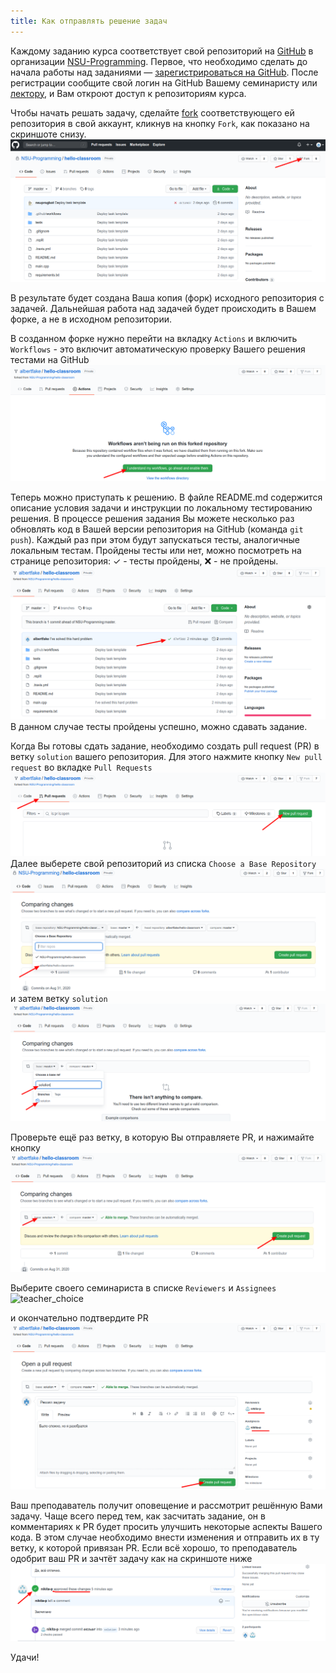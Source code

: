 ```yaml
---
title: Как отправлять решение задач
---
```


Каждому заданию курса соответствует свой репозиторий на [GitHub](https://github.com) в организации [NSU-Programming](https://github.com/NSU-Programming). Первое, что необходимо сделать до начала работы над заданиями — [зарегистрироваться на GitHub](https://github.com/join). После регистрации сообщите свой логин на GitHub Вашему семинаристу или [лектору](mailto:v.vorobev@nsu.ru?subject=NewGitHubAccount), и Вам откроют доступ к репозиториям курса.

Чтобы начать решать задачу, сделайте [fork](https://docs.github.com/en/github/getting-started-with-github/fork-a-repo) соответствующего ей репозитория в свой аккаунт, кликнув на кнопку `Fork`, как показано на скриншоте снизу.
 ![fork](../../figs/textbook-how-to-submit/2_Fork.png)

В результате будет создана Ваша копия (форк) исходного репозитория с задачей. Дальнейшая работа над задачей будет происходить в Вашем форке, а не в исходном репозитории.

В созданном форке нужно перейти на вкладку `Actions` и включить `Workflows` - это включит автоматическую проверку Вашего решения тестами на GitHub
![actions](../../figs/textbook-how-to-submit/5_Actions.png)

Теперь можно приступать к решению. В файле README.md содержится описание условия задачи и инструкции по локальному тестированию решения. В процессе решения задания Вы можете несколько раз обновлять код в Вашей версии репозитория на GitHub (команда `git push`). Каждый раз при этом будут запускаться тесты, аналогичные локальным тестам. Пройдены тесты или нет, можно посмотреть на странице репозитория: ✓ - тесты пройдены, ❌ - не пройдены.
![tests](../../figs/textbook-how-to-submit/7_TestsPassed.png)
В данном случае тесты пройдены успешно, можно сдавать задание.

Когда Вы готовы сдать задание, необходимо создать pull request (PR) в ветку `solution` вашего репозитория. Для этого нажмите кнопку `New pull request` во вкладке `Pull Requests`
![tests](../../figs/textbook-how-to-submit/8_CreatePR.png)
Далее выберете свой репозиторий из списка `Choose a Base Repository`
![base_repo](../../figs/textbook-how-to-submit/9_RepoChoice.png)
и затем ветку `solution`
![base_repo](../../figs/textbook-how-to-submit/10_BranchCreate.png)

Проверьте ещё раз ветку, в которую Вы отправляете PR, и нажимайте кнопку
![base_repo](../../figs/textbook-how-to-submit/11_PushButton.png)

Выберите своего семинариста в списке `Reviewers` и `Assignees`
![teacher_choice](../../figs/textbook-how-to-submit/12_СhoiceTeacher.png)

и окончательно подтвердите PR
![submit_pr](../../figs/textbook-how-to-submit/13_PushButton.png)

Ваш преподаватель получит оповещение и рассмотрит решённую Вами задачу. Чаще всего перед тем, как засчитать задание, он в комментариях к PR будет просить улучшить некоторые аспекты Вашего кода. В этом случае необходимо внести изменения и отправить их в ту ветку, к которой привязан PR. Если всё хорошо, то преподаватель одобрит ваш PR и зачтёт задачу как на скриншоте ниже
![end](../../figs/textbook-how-to-submit/14_Approved.png)

Удачи!
